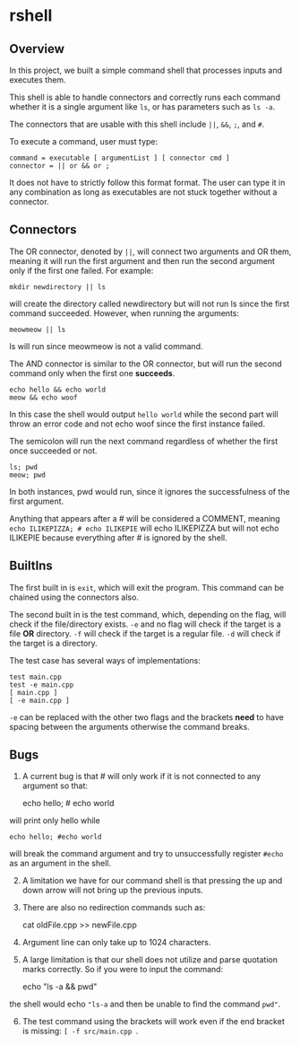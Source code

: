 # rshell
## Overview
In this project, we built a simple command shell that processes inputs and executes them.

This shell is able to handle connectors and correctly runs each command whether it is a single argument like `ls`, or has parameters such as `ls -a`. 

The connectors that are usable with this shell include `||`, `&&`, `;`, and `#`.

To execute a command, user must type:

    command = executable [ argumentList ] [ connector cmd ]
    connector = || or && or ;

It does not have to strictly follow this format format. The user can type it in any combination as long as executables are not stuck together without a connector.

## Connectors
The OR connector, denoted by `||`, will connect two arguments and OR them, meaning it will run the first argument and then run the second argument only if the first one failed. For example: 

    mkdir newdirectory || ls

will create the directory called newdirectory but will not run ls since the first command succeeded. However, when running the arguments:

    meowmeow || ls

ls will run since meowmeow is not a valid command.

The AND connector is similar to the OR connector, but will run the second command only when the first one **succeeds**.

    echo hello && echo world
    meow && echo woof

In this case the shell would output `hello world` while the second part will throw an error code and not echo woof since the first instance failed.

The semicolon will run the next command regardless of whether the first once succeeded or not.

    ls; pwd
    meow; pwd

In both instances, pwd would run, since it ignores the successfulness of the first argument.

Anything that appears after a # will be considered a COMMENT, meaning `echo ILIKEPIZZA; # echo ILIKEPIE` will echo ILIKEPIZZA but will not echo ILIKEPIE because everything after # is ignored by the shell.

## BuiltIns
The first built in is `exit`, which will exit the program. This command can be chained using the connectors also.

The second built in is the test command, which, depending on the flag, will check if the file/directory exists. `-e` and no flag will check if the target is a file **OR** directory. `-f` will check if the target is a regular file. `-d` will check if the target is a directory. 

The test case has several ways of implementations:

    test main.cpp
    test -e main.cpp
    [ main.cpp ]
    [ -e main.cpp ]

`-e` can be replaced with the other two flags and the brackets **need** to have spacing between the arguments otherwise the command breaks.

## Bugs
1. A current bug is that # will only work if it is not connected to any argument so that:

    echo hello; # echo world

will print only hello while

    echo hello; #echo world

will break the command argument and try to unsuccessfully register `#echo` as an argument in the shell.

2. A limitation we have for our command shell is that pressing the up and down arrow will not bring up the previous inputs.

3. There are also no redirection commands such as:

    cat oldFile.cpp >> newFile.cpp

4. Argument line can only take up to 1024 characters.

5. A large limitation is that our shell does not utilize and parse quotation marks correctly. So if you were to input the command:

    echo "ls -a && pwd"

the shell would echo `"ls-a` and then be unable to find the command `pwd"`.

6. The test command using the brackets will work even if the end bracket is missing: `[ -f src/main.cpp `.

